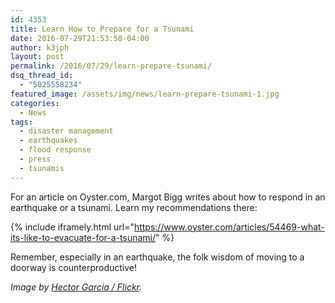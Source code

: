 ```yaml
---
id: 4353
title: Learn How to Prepare for a Tsunami
date: 2016-07-29T21:53:50-04:00
author: k3jph
layout: post
permalink: /2016/07/29/learn-prepare-tsunami/
dsq_thread_id:
  - "5025558234"
featured_image: /assets/img/news/learn-prepare-tsunami-1.jpg
categories:
  - News
tags:
  - disaster management
  - earthquakes
  - flood response
  - press
  - tsunamis
---
```

For an article on Oyster.com, Margot Bigg writes about how to respond
in an earthquake or a tsunami.  Learn my recommendations there:

{% include iframely.html url="https://www.oyster.com/articles/54469-what-its-like-to-evacuate-for-a-tsunami/" %}

Remember, especially in an earthquake, the folk wisdom of moving
to a doorway is counterproductive!

_Image by [Hector Garcia /
Flickr](https://www.flickr.com/photos/hectorgarcia/6964713293)._
